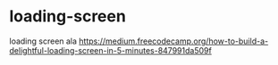# loading-screen
loading screen ala https://medium.freecodecamp.org/how-to-build-a-delightful-loading-screen-in-5-minutes-847991da509f
